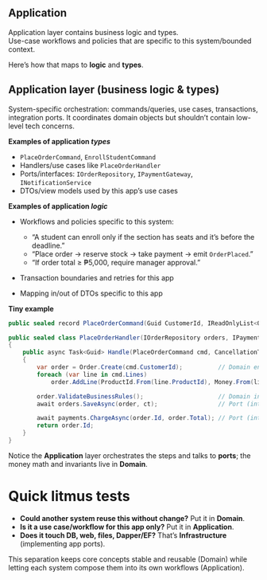 ﻿## Application
Application layer contains business logic and types.  
Use-case workflows and policies that are specific to this system/bounded context.  

Here’s how that maps to **logic** and **types**.

## Application layer (business logic & types)

System-specific orchestration: commands/queries, use cases, transactions, integration ports. It coordinates domain objects but shouldn’t contain low-level tech concerns.

**Examples of application *types***

* `PlaceOrderCommand`, `EnrollStudentCommand`
* Handlers/use cases like `PlaceOrderHandler`
* Ports/interfaces: `IOrderRepository`, `IPaymentGateway`, `INotificationService`
* DTOs/view models used by this app’s use cases

**Examples of application *logic***

* Workflows and policies specific to this system:

  * “A student can enroll only if the section has seats and it’s before the deadline.”
  * “Place order -> reserve stock -> take payment -> emit `OrderPlaced`.”
  * “If order total ≥ ₱5,000, require manager approval.”
* Transaction boundaries and retries for this app
* Mapping in/out of DTOs specific to this app

**Tiny example**

```csharp
public sealed record PlaceOrderCommand(Guid CustomerId, IReadOnlyList<OrderLineDto> Lines);

public sealed class PlaceOrderHandler(IOrderRepository orders, IPaymentGateway payments)
{
    public async Task<Guid> Handle(PlaceOrderCommand cmd, CancellationToken ct)
    {
        var order = Order.Create(cmd.CustomerId);          // Domain entity
        foreach (var line in cmd.Lines)
            order.AddLine(ProductId.From(line.ProductId), Money.From(line.Price, line.Currency), line.Qty);

        order.ValidateBusinessRules();                     // Domain invariants
        await orders.SaveAsync(order, ct);                 // Port (interface)

        await payments.ChargeAsync(order.Id, order.Total); // Port (interface)
        return order.Id;
    }
}
```

Notice the **Application** layer orchestrates the steps and talks to **ports**; the money math and invariants live in **Domain**.

# Quick litmus tests

* **Could another system reuse this without change?** Put it in **Domain**.
* **Is it a use case/workflow for this app only?** Put it in **Application**.
* **Does it touch DB, web, files, Dapper/EF?** That’s **Infrastructure** (implementing app ports).

This separation keeps core concepts stable and reusable (Domain) while letting each system compose them into its own workflows (Application).
